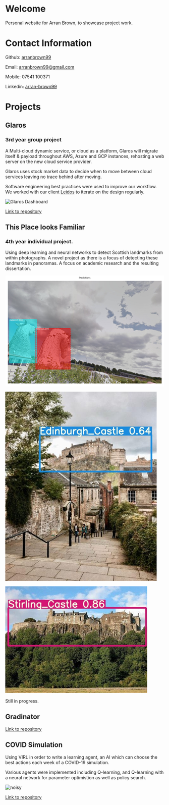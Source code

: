 # Welcome

Personal website for Arran Brown, to showcase project work. 

# Contact Information

Github: 
[arranbrown99](https://github.com/arranbrown99)

Email: [arranbrown99@gmail.com ](arranbrown99@gmail.com )

Mobile: 07541 100371

Linkedin: [arran-brown99](www.linkedin.com/in/arran-brown99)

# Projects

## Glaros

### 3rd year group project

A Multi-cloud dynamic service, or cloud as a platform, Glaros will migrate itself & payload throughout AWS, Azure and GCP instances, rehosting a web server on the new cloud service provider.

Glaros uses stock market data to decide when to move between cloud services leaving no trace behind after moving.

Software engineering best practices were used to improve our workflow.
We worked with our client [Leidos](https://www.leidos.com/) to iterate on the design regularly.


![Glaros Dashboard](https://i.imgur.com/rZ8xFGH.png)

[Link to repository](https://github.com/arranbrown99/Glaros)

## This Place looks Familiar

### 4th year individual project. 

Using deep learning and neural networks to detect Scottish landmarks from within photographs. 
A novel project as there is a focus of detecting these landmarks in panoramas.
A focus on academic research and the resulting dissertation. 

![Kelpies_mask_RCNN](images/4.kelpies_example.png)

![Edinburgh castle](images/Edinburgh%20castle.jpg)

![stirling castle](images/stirling%20castle.jpg)


Still in progress.

## Gradinator

[Link to repository](https://github.com/arranbrown99/Gradinator)

## COVID Simulation

Using VIRL in order to write a learning agent, an AI which can choose the best actions each week of a COVID-19 simulation.

Various agents were implemented including Q-learning, and Q-learning with a neural network for parameter optimistion as well as policy search.

![noisy](img/noisy.png)

[Link to repository](https://github.com/arranbrown99/COVID_simulation)

